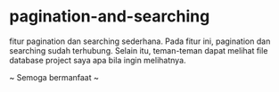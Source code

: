 # pagination-and-searching
fitur pagination dan searching sederhana.
Pada fitur ini, pagination dan searching sudah terhubung. 
Selain itu, teman-teman dapat melihat file database project saya apa bila ingin melihatnya.

~ Semoga bermanfaat ~
